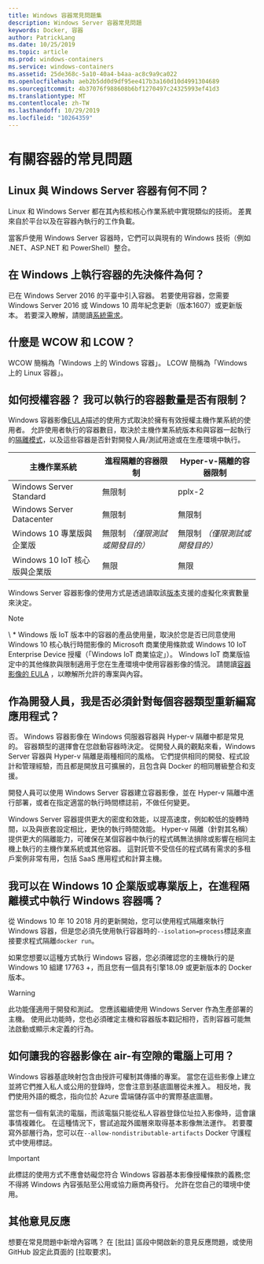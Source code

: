 ```yaml
---
title: Windows 容器常見問題集
description: Windows Server 容器常見問題
keywords: Docker, 容器
author: PatrickLang
ms.date: 10/25/2019
ms.topic: article
ms.prod: windows-containers
ms.service: windows-containers
ms.assetid: 25de368c-5a10-40a4-b4aa-ac8c9a9ca022
ms.openlocfilehash: aeb2b5dd0d9df95ee417b3a160d10d4991304689
ms.sourcegitcommit: 4b37076f988608b6bf1270497c24325993ef41d3
ms.translationtype: MT
ms.contentlocale: zh-TW
ms.lasthandoff: 10/29/2019
ms.locfileid: "10264359"
---
```

# <a name="frequently-asked-questions-about-containers"></a>有關容器的常見問題

## <a name="whats-the-difference-between-linux-and-windows-server-containers"></a>Linux 與 Windows Server 容器有何不同？

Linux 和 Windows Server 都在其內核和核心作業系統中實現類似的技術。 差異來自於平台以及在容器內執行的工作負載。  

當客戶使用 Windows Server 容器時，它們可以與現有的 Windows 技術（例如 .NET、ASP.NET 和 PowerShell）整合。

## <a name="what-are-the-prerequisites-for-running-containers-on-windows"></a>在 Windows 上執行容器的先決條件為何？

已在 Windows Server 2016 的平臺中引入容器。 若要使用容器，您需要 Windows Server 2016 或 Windows 10 周年紀念更新（版本1607）或更新版本。 若要深入瞭解，請閱讀[系統需求](../deploy-containers/system-requirements.md)。

## <a name="what-are-wcow-and-lcow"></a>什麼是 WCOW 和 LCOW？

WCOW 簡稱為「Windows 上的 Windows 容器」。 LCOW 簡稱為「Windows 上的 Linux 容器」。

## <a name="how-are-containers-licensed-is-there-a-limit-to-the-number-of-containers-i-can-run"></a>如何授權容器？ 我可以執行的容器數量是否有限制？

Windows 容器影像[EULA](../images-eula.md)描述的使用方式取決於擁有有效授權主機作業系統的使用者。 允許使用者執行的容器數目，取決於主機作業系統版本和與容器一起執行的[隔離模式](../manage-containers/hyperv-container.md)，以及這些容器是否針對開發人員/測試用途或在生產環境中執行。

|主機作業系統                                                         |進程隔離的容器限制                   |Hyper-v-隔離的容器限制                   |
|----------------------------------------------------------------|---------------------------------------------------|---------------------------------------------------|
|Windows Server Standard                                         |無限制                                          |pplx-2                                                  |
|Windows Server Datacenter                                       |無限制                                          |無限制                                          |
|Windows 10 專業版與企業版                                   |無限制 *（僅限測試或開發目的）*|無限制 *（僅限測試或開發目的）*|
|Windows 10 IoT 核心版與企業版                             |無限                                         |無限                                          |

Windows Server 容器影像的使用方式是透過讀取該[版本](/windows-server/get-started-19/editions-comparison-19.md)支援的虛擬化來賓數量來決定。 <br/>

>[!NOTE]
>\ * Windows 版 IoT 版本中的容器的產品使用量，取決於您是否已同意使用 Windows 10 核心執行時間影像的 Microsoft 商業使用條款或 Windows 10 IoT Enterprise Device 授權（「Windows IoT 商業協定」）。 Windows IoT 商業版協定中的其他條款與限制適用于您在生產環境中使用容器影像的情況。 請閱讀[容器影像的 EULA](../images-eula.md) ，以瞭解所允許的專案與內容。

## <a name="as-a-developer-do-i-have-to-rewrite-my-app-for-each-type-of-container"></a>作為開發人員，我是否必須針對每個容器類型重新編寫應用程式？

否。 Windows 容器影像在 Windows 伺服器容器與 Hyper-v 隔離中都是常見的。 容器類型的選擇會在您啟動容器時決定。 從開發人員的觀點來看，Windows Server 容器與 Hyper-v 隔離是兩種相同的風格。 它們提供相同的開發、程式設計和管理經驗，而且都是開放且可擴展的，且包含與 Docker 的相同層級整合和支援。

開發人員可以使用 Windows Server 容器建立容器影像，並在 Hyper-v 隔離中進行部署，或者在指定適當的執行時間標誌前，不做任何變更。

Windows Server 容器提供更大的密度和效能，以提高速度，例如較低的旋轉時間，以及與嵌套設定相比，更快的執行時間效能。 Hyper-v 隔離（針對其名稱）提供更大的隔離能力，可確保在某個容器中執行的程式碼無法損除或影響在相同主機上執行的主機作業系統或其他容器。 這對託管不受信任的程式碼有需求的多租戶案例非常有用，包括 SaaS 應用程式和計算主機。

## <a name="can-i-run-windows-containers-in-process-isolated-mode-on-windows-10-enterprise-or-professional"></a>我可以在 Windows 10 企業版或專業版上，在進程隔離模式中執行 Windows 容器嗎？

從 Windows 10 年 10 2018 月的更新開始，您可以使用程式隔離來執行 Windows 容器，但是您必須先使用執行容器時的`--isolation=process`標誌來直接要求程式隔離`docker run`。

如果您想要以這種方式執行 Windows 容器，您必須確認您的主機執行的是 Windows 10 組建 17763 +，而且您有一個具有引擎18.09 或更新版本的 Docker 版本。

> [!WARNING]
> 此功能僅適用于開發和測試。 您應該繼續使用 Windows Server 作為生產部署的主機。 使用此功能時，您也必須確定主機和容器版本戳記相符，否則容器可能無法啟動或顯示未定義的行為。

## <a name="how-do-i-make-my-container-images-available-on-air-gapped-machines"></a>如何讓我的容器影像在 air-有空隙的電腦上可用？

Windows 容器基底映射包含由授許可權制其傳播的專案。 當您在這些影像上建立並將它們推入私人或公用的登錄時，您會注意到基底圖層從未推入。 相反地，我們使用外語的概念，指向位於 Azure 雲端儲存區中的實際基底圖層。

當您有一個有氣流的電腦，而該電腦只能從私人容器登錄位址拉入影像時，這會讓事情複雜化。 在這種情況下，嘗試追蹤外國層來取得基本影像無法運作。 若要覆寫外部層行為，您可以在`--allow-nondistributable-artifacts` Docker 守護程式中使用標誌。

> [!IMPORTANT]
> 此標誌的使用方式不應會妨礙您符合 Windows 容器基本影像授權條款的義務;您不得將 Windows 內容張貼至公用或協力廠商再發行。 允許在您自己的環境中使用。

## <a name="additional-feedback"></a>其他意見反應

想要在常見問題中新增內容嗎？ 在 [批註] 區段中開啟新的意見反應問題，或使用 GitHub 設定此頁面的 [拉取要求]。
